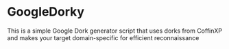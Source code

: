 # GoogleDorky
This is a simple Google Dork generator script that uses dorks from CoffinXP and makes your target domain-specific for efficient reconnaissance
